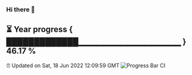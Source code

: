 ### Hi there 👋
⏳ Year progress { █████████████▁▁▁▁▁▁▁▁▁▁▁▁▁▁▁▁▁ } 46.17 %
---
⏰ Updated on Sat, 18 Jun 2022 12:09:59 GMT
![Progress Bar CI](https://github.com/Moyi321/Moyi321/workflows/Progress%20Bar%20CI/badge.svg)
